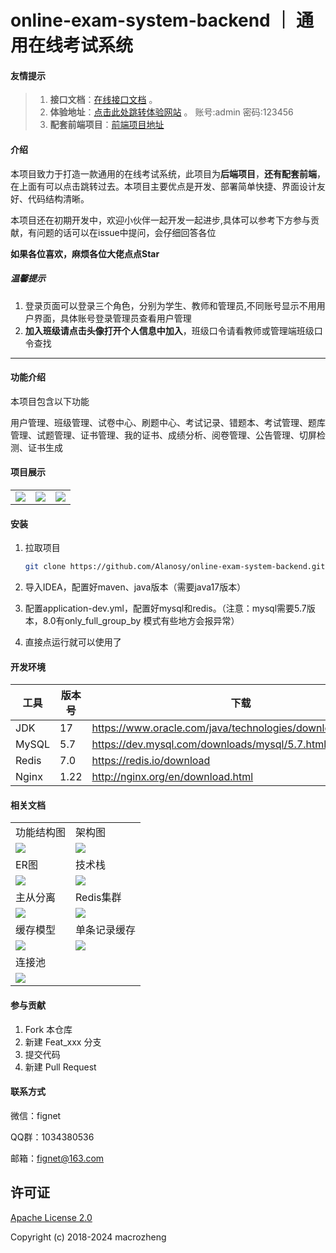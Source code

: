# online-exam-system-backend ｜ 通用在线考试系统

#### 友情提示

> 1. **接口文档**：[在线接口文档](https://apifox.com/apidoc/shared-a61e857a-187a-4b5f-972e-f0f0f6b89a7f) 。
> 2. **体验地址**：[点击此处跳转体验网站](http://47.109.94.143/#/login) 。 账号:admin 密码:123456
> 3. **配套前端项目**：[前端项目地址](https://github.com/Alanosy/online-exam-system-frontend)

#### 介绍

本项目致力于打造一款通用的在线考试系统，此项目为**后端项目**，**还有配套前端**，在上面有可以点击跳转过去。本项目主要优点是开发、部署简单快捷、界面设计友好、代码结构清晰。

本项目还在初期开发中，欢迎小伙伴一起开发一起进步,具体可以参考下方参与贡献，有问题的话可以在issue中提问，会仔细回答各位

**如果各位喜欢，麻烦各位大佬点点Star**

##### 温馨提示

1. 登录页面可以登录三个角色，分别为学生、教师和管理员,不同账号显示不用用户界面，具体账号登录管理员查看用户管理
2. **加入班级请点击头像打开个人信息中加入**，班级口令请看教师或管理端班级口令查找

****

#### 功能介绍

本项目包含以下功能

用户管理、班级管理、试卷中心、刷题中心、考试记录、错题本、考试管理、题库管理、试题管理、证书管理、我的证书、成绩分析、阅卷管理、公告管理、切屏检测、证书生成

#### 项目展示

<table>
    <tr>
        <td><img src="https://github.com/Alanosy/online-exam-system-backend/blob/master/img/管理端.png"/></td>
        <td><img src="https://github.com/Alanosy/online-exam-system-backend/blob/master/img/教师端.png"/></td>
      	<td><img src="https://github.com/Alanosy/online-exam-system-backend/blob/master/img/学生端.png"/></td>
    </tr>
</table>

#### 安装

1. 拉取项目

   ``` bash
   git clone https://github.com/Alanosy/online-exam-system-backend.git
   ```

2. 导入IDEA，配置好maven、java版本（需要java17版本）

3. 配置application-dev.yml，配置好mysql和redis。（注意：mysql需要5.7版本，8.0有only_full_group_by 模式有些地方会报异常）

4. 直接点运行就可以使用了

#### 开发环境

| 工具  | 版本号 | 下载                                                       |
| ----- | ------ | ---------------------------------------------------------- |
| JDK   | 17     | https://www.oracle.com/java/technologies/downloads/#java17 |
| MySQL | 5.7    | https://dev.mysql.com/downloads/mysql/5.7.html             |
| Redis | 7.0    | https://redis.io/download                                  |
| Nginx | 1.22   | http://nginx.org/en/download.html                          |

#### 相关文档

<table>
    <tr>
        <td>功能结构图</td>
        <td>架构图</td>
    </tr>
  <tr>
        <td><img src="https://github.com/Alanosy/online-exam-system-backend/blob/master/img/%E5%8A%9F%E8%83%BD%E7%BB%93%E6%9E%84%E5%9B%BE.drawio.png"/></td>
        <td><img src="https://github.com/Alanosy/online-exam-system-backend/blob/master/img/架构图.png"/></td>
    </tr>
  <tr>
        <td>ER图</td>
        <td>技术栈</td>
    </tr>
  <tr>
        <td><img src="https://github.com/Alanosy/online-exam-system-backend/blob/master/img/ER图.png"/></td>
        <td><img src="https://github.com/Alanosy/online-exam-system-backend/blob/master/img/技术栈.png"/></td>
    </tr>
    <tr>
        <td>主从分离</td>
        <td>Redis集群</td>
    </tr>
  <tr>
        <td><img src="https://github.com/Alanosy/online-exam-system-backend/blob/master/img/主从分离.drawio.png"/></td>
        <td><img src="https://github.com/Alanosy/online-exam-system-backend/blob/master/img/redis分片集群.drawio.png"/></td>
    </tr>
  <tr>
        <td>缓存模型</td>
        <td>单条记录缓存</td>
    </tr>
  <tr>
        <td><img src="https://github.com/Alanosy/online-exam-system-backend/blob/master/img/缓存作用模型.drawio.png"/></td>
        <td><img src="https://github.com/Alanosy/online-exam-system-backend/blob/master/img/单条记录缓存.drawio.png"/></td>
    </tr>
   <tr>
        <td>连接池</td>
        <td></td>
    </tr>
  <tr>
    <td><img src="https://github.com/Alanosy/online-exam-system-backend/blob/master/img/连接池.png"/></td>
     <td></td>
  </tr>
</table>

#### 参与贡献

1.  Fork 本仓库
2.  新建 Feat_xxx 分支
3.  提交代码
4.  新建 Pull Request

#### 联系方式

微信：fignet

QQ群：1034380536

邮箱：fignet@163.com

## 许可证

[Apache License 2.0](https://github.com/macrozheng/mall/blob/master/LICENSE)

Copyright (c) 2018-2024 macrozheng
